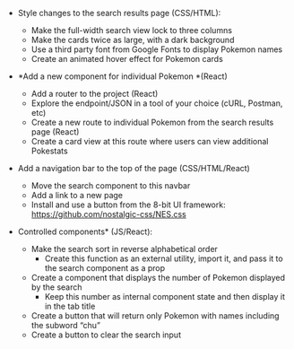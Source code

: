 
* Style changes to the search results page (CSS/HTML):
    * Make the full-width search view lock to three columns
    * Make the cards twice as large, with a dark background
    * Use a third party font from Google Fonts to display Pokemon names
    * Create an animated hover effect for Pokemon cards

* *Add a new component for individual Pokemon *(React)
    * Add a router to the project (React)
    * Explore the endpoint/JSON in a tool of your choice (cURL, Postman, etc)
    * Create a new route to individual Pokemon from the search results page (React)
    * Create a card view at this route where users can view additional Pokestats

* Add a navigation bar to the top of the page (CSS/HTML/React)
    * Move the search component to this navbar
    * Add a link to a new page
    * Install and use a button from the 8-bit UI framework: https://github.com/nostalgic-css/NES.css

* Controlled components* (JS/React):
    * Make the search sort in reverse alphabetical order
        * Create this function as an external utility, import it, and pass it to the search component as a prop
    * Create a component that displays the number of Pokemon displayed by the search
        * Keep this number as internal component state and then display it in the tab title
    * Create a button that will return only Pokemon with names including the subword “chu”
    * Create a button to clear the search input
